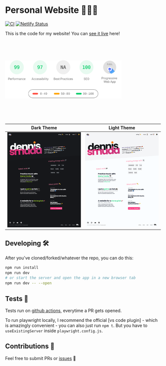 # Personal Website 👨🏻‍💻

[![CI](https://github.com/DennisSmuda/dennissmuda-website/actions/workflows/main.yml/badge.svg)](https://github.com/DennisSmuda/dennissmuda-website/actions/workflows/main.yml)
[![Netlify Status](https://api.netlify.com/api/v1/badges/5487d096-f9f1-496e-8ae4-613220817b9a/deploy-status)](https://app.netlify.com/sites/dennissmuda/deploys)

This is the code for my website! You can [see it live](https://dennissmuda.com/) here!

<p align="left" style="padding: 4rem 8rem 4rem 0;">
<a href="https://pagespeed.web.dev/report?url=https%3A%2F%2Fdennissmuda.com%2F&form_factor=desktop">
<img style="float:middle" width="auto" alt="PAGESPEED" src="./static/pagespeed.svg">
</a>
</p>

| Dark Theme                                | Light Theme                     |
| ----------------------------------------- | ------------------------------- |
| ![screenshot dark](./screenshot-dark.png) | ![screenshot](./screenshot.png) |

## Developing 🛠

After you've cloned/forked/whatever the repo, you can do this:

```bash
npm run install
npm run dev
# or start the server and open the app in a new browser tab
npm run dev -- --open
```

## Tests 🧪

Tests run on [github actions](https://github.com/DennisSmuda/dennissmuda-website/actions), everytime a PR gets opened.

To run playwright locally, I recommend the official [vs code plugin] - which is amazingly convenient - you can also just run `npm t`. But you have to `useExistingServer` inside `playwright.config.js`.

## Contributions 🥁

Feel free to submit PRs or [issues](https://github.com/DennisSmuda/dennissmuda-website/issues) 👋
